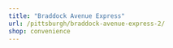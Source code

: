 ```yaml
---
title: "Braddock Avenue Express"
url: /pittsburgh/braddock-avenue-express-2/
shop: convenience
---
```

